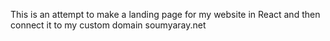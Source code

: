 This is an attempt to make a landing page for my website in React and then connect it to my custom domain soumyaray.net

